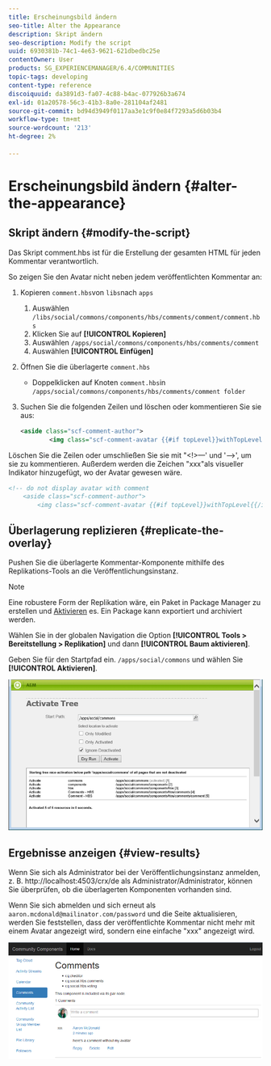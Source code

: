 ```yaml
---
title: Erscheinungsbild ändern
seo-title: Alter the Appearance
description: Skript ändern
seo-description: Modify the script
uuid: 6930381b-74c1-4e63-9621-621dbedbc25e
contentOwner: User
products: SG_EXPERIENCEMANAGER/6.4/COMMUNITIES
topic-tags: developing
content-type: reference
discoiquuid: da3891d3-fa07-4c88-b4ac-077926b3a674
exl-id: 01a20578-56c3-41b3-8a0e-281104af2481
source-git-commit: bd94d3949f0117aa3e1c9f0e84f7293a5d6b03b4
workflow-type: tm+mt
source-wordcount: '213'
ht-degree: 2%

---
```


# Erscheinungsbild ändern {#alter-the-appearance}

## Skript ändern {#modify-the-script}

Das Skript comment.hbs ist für die Erstellung der gesamten HTML für jeden Kommentar verantwortlich.

So zeigen Sie den Avatar nicht neben jedem veröffentlichten Kommentar an:

1. Kopieren `comment.hbs`von `libs`nach `apps`
   1. Auswählen `/libs/social/commons/components/hbs/comments/comment/comment.hbs`
   1. Klicken Sie auf **[!UICONTROL Kopieren]**
   1. Auswählen `/apps/social/commons/components/hbs/comments/comment`
   1. Auswählen **[!UICONTROL Einfügen]**
1. Öffnen Sie die überlagerte `comment.hbs`
   * Doppelklicken auf Knoten  `comment.hbs`in `/apps/social/commons/components/hbs/comments/comment folder`
1. Suchen Sie die folgenden Zeilen und löschen oder kommentieren Sie sie aus:

   ```xml
   <aside class="scf-comment-author">
           <img class="scf-comment-avatar {{#if topLevel}}withTopLevel{{/if}}" src="{{author.avatarUrl}}"></img>
   ```

Löschen Sie die Zeilen oder umschließen Sie sie mit &quot;&lt;!>—&#39; und &#39;—>&#39;, um sie zu kommentieren. Außerdem werden die Zeichen &quot;xxx&quot;als visueller Indikator hinzugefügt, wo der Avatar gewesen wäre.

```xml
<!-- do not display avatar with comment
    <aside class="scf-comment-author">
        <img class="scf-comment-avatar {{#if topLevel}}withTopLevel{{/if}}" src="{{author.avatarUrl}}"></img>
```

## Überlagerung replizieren {#replicate-the-overlay}

Pushen Sie die überlagerte Kommentar-Komponente mithilfe des Replikations-Tools an die Veröffentlichungsinstanz.

>[!NOTE]
>
>Eine robustere Form der Replikation wäre, ein Paket in Package Manager zu erstellen und [Aktivieren](../../help/sites-administering/package-manager.md#replicating-packages) es. Ein Package kann exportiert und archiviert werden.

Wählen Sie in der globalen Navigation die Option **[!UICONTROL Tools > Bereitstellung > Replikation]** und dann **[!UICONTROL Baum aktivieren]**.

Geben Sie für den Startpfad ein. `/apps/social/commons` und wählen Sie **[!UICONTROL Aktivieren]**.

![chlimage_1-42](assets/chlimage_1-42.png)

## Ergebnisse anzeigen {#view-results}

Wenn Sie sich als Administrator bei der Veröffentlichungsinstanz anmelden, z. B. http://localhost:4503/crx/de als Administrator/Administrator, können Sie überprüfen, ob die überlagerten Komponenten vorhanden sind.

Wenn Sie sich abmelden und sich erneut als `aaron.mcdonald@mailinator.com/password` und die Seite aktualisieren, werden Sie feststellen, dass der veröffentlichte Kommentar nicht mehr mit einem Avatar angezeigt wird, sondern eine einfache &quot;xxx&quot; angezeigt wird.

![chlimage_1-43](assets/chlimage_1-43.png)
